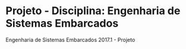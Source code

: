# Projeto - Disciplina: Engenharia de Sistemas Embarcados 

Engenharia de Sistemas Embarcados 2017.1 - Projeto
